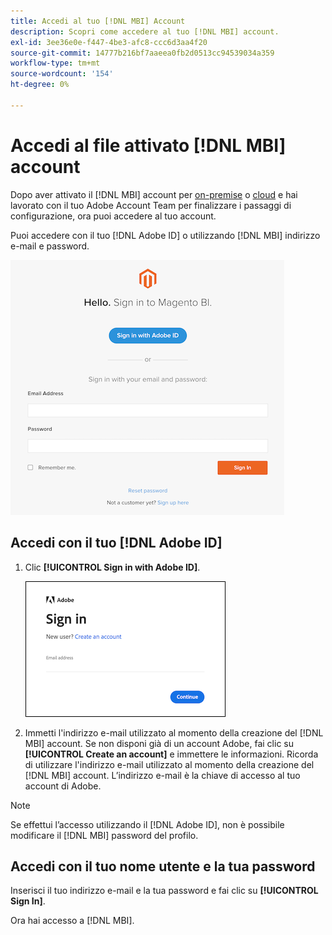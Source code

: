 ```yaml
---
title: Accedi al tuo [!DNL MBI] Account
description: Scopri come accedere al tuo [!DNL MBI] account.
exl-id: 3ee36e0e-f447-4be3-afc8-ccc6d3aa4f20
source-git-commit: 14777b216bf7aaeea0fb2d0513cc94539034a359
workflow-type: tm+mt
source-wordcount: '154'
ht-degree: 0%

---
```


# Accedi al file attivato [!DNL MBI] account

Dopo aver attivato il [!DNL MBI] account per [on-premise](../getting-started/onpremise-activation.md) o [cloud](../getting-started/cloud-activation.md) e hai lavorato con il tuo Adobe Account Team per finalizzare i passaggi di configurazione, ora puoi accedere al tuo account.

Puoi accedere con il tuo [!DNL Adobe ID] o utilizzando [!DNL MBI] indirizzo e-mail e password.

![accesso](../assets/sign-in.png)

## Accedi con il tuo [!DNL Adobe ID]

1. Clic **[!UICONTROL Sign in with Adobe ID]**.

   ![accesso ad adobe](../assets/sign-in-adobe.png)

1. Immetti l&#39;indirizzo e-mail utilizzato al momento della creazione del [!DNL MBI] account. Se non disponi già di un account Adobe, fai clic su **[!UICONTROL Create an account]** e immettere le informazioni. Ricorda di utilizzare l&#39;indirizzo e-mail utilizzato al momento della creazione del [!DNL MBI] account. L’indirizzo e-mail è la chiave di accesso al tuo account di Adobe.

>[!NOTE]
>
>Se effettui l’accesso utilizzando il [!DNL Adobe ID], non è possibile modificare il [!DNL MBI] password del profilo.

## Accedi con il tuo nome utente e la tua password

Inserisci il tuo indirizzo e-mail e la tua password e fai clic su **[!UICONTROL Sign In]**.

Ora hai accesso a [!DNL MBI].
